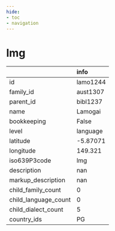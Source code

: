 ```yaml
---
hide:
- toc
- navigation
---
```

# lmg
|                      | info     |
|:---------------------|:---------|
| id                   | lamo1244 |
| family_id            | aust1307 |
| parent_id            | bibl1237 |
| name                 | Lamogai  |
| bookkeeping          | False    |
| level                | language |
| latitude             | -5.87071 |
| longitude            | 149.321  |
| iso639P3code         | lmg      |
| description          | nan      |
| markup_description   | nan      |
| child_family_count   | 0        |
| child_language_count | 0        |
| child_dialect_count  | 5        |
| country_ids          | PG       |